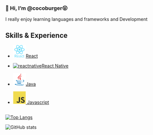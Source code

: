 ### 👋 Hi, I’m @cocoburger😝
I really enjoy learning languages and frameworks and Development


## Skills & Experience
* <a href="https://reactjs.org/" target="_blank" rel="noreferrer"> <img src="https://raw.githubusercontent.com/devicons/devicon/master/icons/react/react-original-wordmark.svg" alt="react" width="40" height="40"/>React</a> 
 
* <a href="https://reactnative.dev/" target="_blank" rel="noreferrer"> <img src="https://reactnative.dev/img/header_logo.svg" alt="reactnative" width="40" height="40"/>React Native </a> 

* <a href="https://www.java.com" target="_blank" rel="noreferrer"> <img src="https://raw.githubusercontent.com/devicons/devicon/master/icons/java/java-original.svg" alt="java" width="40" height="40"/>Java</a>

* <a href="https://developer.mozilla.org/en-US/docs/Web/JavaScript" target="_blank" rel="noreferrer"> <img src="https://raw.githubusercontent.com/devicons/devicon/master/icons/javascript/javascript-original.svg" alt="javascript" width="40" height="40"/> Javascript </a> 


##
[![Top Langs](https://github-readme-stats.vercel.app/api/top-langs/?username=cocoburger)](https://github.com/anuraghazra/github-readme-stats)

![GitHub stats](https://github-readme-stats.vercel.app/api?username=cocoburger&show_icons=true)  

##



